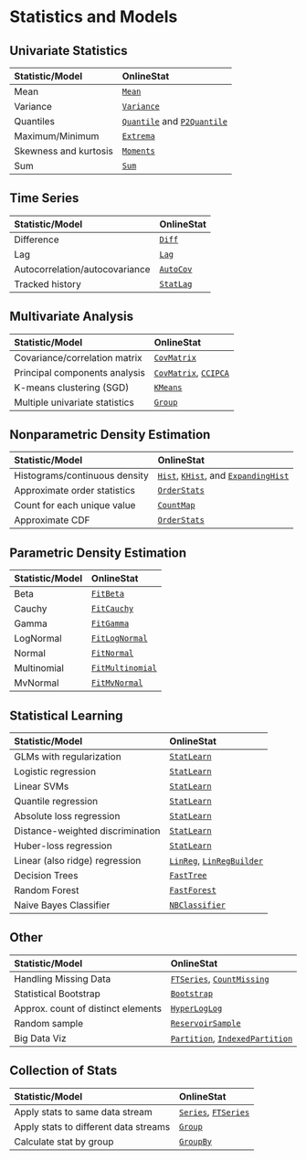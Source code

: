 # Statistics and Models

## Univariate Statistics

| Statistic/Model                    | OnlineStat                 |
|:-----------------------------------|:---------------------------|
| Mean                               | [`Mean`](@ref)             |
| Variance                           | [`Variance`](@ref)         |
| Quantiles                          | [`Quantile`](@ref) and [`P2Quantile`](@ref) |
| Maximum/Minimum                    | [`Extrema`](@ref)          |
| Skewness and kurtosis              | [`Moments`](@ref)          |
| Sum                                | [`Sum`](@ref)              |

## Time Series

| Statistic/Model                    | OnlineStat                 |
|:-----------------------------------|:---------------------------|
| Difference                         | [`Diff`](@ref)             |
| Lag                                | [`Lag`](@ref)              |
| Autocorrelation/autocovariance     | [`AutoCov`](@ref)          |
| Tracked history                    | [`StatLag`](@ref)          |

## Multivariate Analysis

| Statistic/Model                    | OnlineStat                 |
|:-----------------------------------|:---------------------------|
| Covariance/correlation matrix      | [`CovMatrix`](@ref)        |
| Principal components analysis      | [`CovMatrix`](@ref), [`CCIPCA`](@ref)        |
| K-means clustering (SGD)           | [`KMeans`](@ref)           |
| Multiple univariate statistics     | [`Group`](@ref) |

## Nonparametric Density Estimation

| Statistic/Model                    | OnlineStat                 |
|:-----------------------------------|:---------------------------|
| Histograms/continuous density      | [`Hist`](@ref), [`KHist`](@ref), and [`ExpandingHist`](@ref) |
| Approximate order statistics       | [`OrderStats`](@ref)       |
| Count for each unique value        | [`CountMap`](@ref)         |
| Approximate CDF                    | [`OrderStats`](@ref)

## Parametric Density Estimation

| Statistic/Model                    | OnlineStat                 |
|:-----------------------------------|:---------------------------|
| Beta                               | [`FitBeta`](@ref)          |
| Cauchy                             | [`FitCauchy`](@ref)        |
| Gamma                              | [`FitGamma`](@ref)         |
| LogNormal                          | [`FitLogNormal`](@ref)     |
| Normal                             | [`FitNormal`](@ref)        |
| Multinomial                        | [`FitMultinomial`](@ref)   |
| MvNormal                           | [`FitMvNormal`](@ref)      |

## Statistical Learning

| Statistic/Model                    | OnlineStat                 |
|:-----------------------------------|:---------------------------|
| GLMs with regularization           | [`StatLearn`](@ref)        |
| Logistic regression                | [`StatLearn`](@ref)        |
| Linear SVMs                        | [`StatLearn`](@ref)        |
| Quantile regression                | [`StatLearn`](@ref)        |
| Absolute loss regression           | [`StatLearn`](@ref)        |
| Distance-weighted discrimination   | [`StatLearn`](@ref)        |
| Huber-loss regression              | [`StatLearn`](@ref)        |
| Linear (also ridge) regression     | [`LinReg`](@ref), [`LinRegBuilder`](@ref) |
| Decision Trees                     | [`FastTree`](@ref)         |
| Random Forest                      | [`FastForest`](@ref)       |
| Naive Bayes Classifier             | [`NBClassifier`](@ref)     |

## Other

| Statistic/Model                    | OnlineStat                 |
|:-----------------------------------|:---------------------------|
| Handling Missing Data              | [`FTSeries`](@ref), [`CountMissing`](@ref)
| Statistical Bootstrap              | [`Bootstrap`](@ref)        |
| Approx. count of distinct elements | [`HyperLogLog`](@ref)      |
| Random sample                      | [`ReservoirSample`](@ref)  |
| Big Data Viz                       | [`Partition`](@ref), [`IndexedPartition`](@ref) |

## Collection of Stats

| Statistic/Model                    | OnlineStat                 |
|:-----------------------------------|:---------------------------|
| Apply stats to same data stream    | [`Series`](@ref), [`FTSeries`](@ref) |
| Apply stats to different data streams  | [`Group`](@ref)
| Calculate stat by group            | [`GroupBy`](@ref)          |
